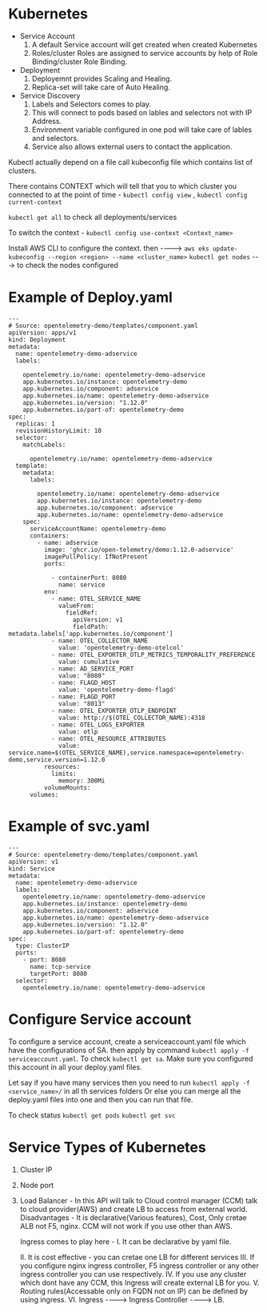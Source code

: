 # Kubernetes

  * Service Account
      1. A default Service account will get created when created Kubernetes
      2. Roles/cluster Roles are assigned to service accounts by help of Role Binding/cluster Role Binding.
  * Deployment
      1. Deployemnt provides Scaling and Healing.
      2. Replica-set will take care of Auto Healing.
  * Service Discovery
      1. Labels and Selectors comes to play.
      2. This will connect to pods based on lables and selectors not with IP Address.
      3. Environment variable configured in one pod will take care of lables and selectors.
      4. Service also allows external users to contact the application.

Kubectl actually depend on a file call kubeconfig file which contains list of clusters.

There contains CONTEXT which will tell that you to which cluster you connected to at the point of time - 
```kubectl config view``` , ```kubectl config current-context```

```kubectl get all``` to check all deployments/services 

To switch the context - ```kubectl config use-context <Context_name>``` 

Install AWS CLI to configure the context. then ----> ```aws eks update-kubeconfig --region <region> --name <cluster_name>```
```kubectl get nodes``` ---> to check the nodes configured

# Example of Deploy.yaml
```
---
# Source: opentelemetry-demo/templates/component.yaml
apiVersion: apps/v1
kind: Deployment
metadata:
  name: opentelemetry-demo-adservice
  labels:
    
    opentelemetry.io/name: opentelemetry-demo-adservice
    app.kubernetes.io/instance: opentelemetry-demo
    app.kubernetes.io/component: adservice
    app.kubernetes.io/name: opentelemetry-demo-adservice
    app.kubernetes.io/version: "1.12.0"
    app.kubernetes.io/part-of: opentelemetry-demo
spec:
  replicas: 1
  revisionHistoryLimit: 10
  selector:
    matchLabels:
      
      opentelemetry.io/name: opentelemetry-demo-adservice
  template:
    metadata:
      labels:
        
        opentelemetry.io/name: opentelemetry-demo-adservice
        app.kubernetes.io/instance: opentelemetry-demo
        app.kubernetes.io/component: adservice
        app.kubernetes.io/name: opentelemetry-demo-adservice
    spec:
      serviceAccountName: opentelemetry-demo
      containers:
        - name: adservice
          image: 'ghcr.io/open-telemetry/demo:1.12.0-adservice'
          imagePullPolicy: IfNotPresent
          ports:
            
            - containerPort: 8080
              name: service
          env:
            - name: OTEL_SERVICE_NAME
              valueFrom:
                fieldRef:
                  apiVersion: v1
                  fieldPath: metadata.labels['app.kubernetes.io/component']
            - name: OTEL_COLLECTOR_NAME
              value: 'opentelemetry-demo-otelcol'
            - name: OTEL_EXPORTER_OTLP_METRICS_TEMPORALITY_PREFERENCE
              value: cumulative
            - name: AD_SERVICE_PORT
              value: "8080"
            - name: FLAGD_HOST
              value: 'opentelemetry-demo-flagd'
            - name: FLAGD_PORT
              value: "8013"
            - name: OTEL_EXPORTER_OTLP_ENDPOINT
              value: http://$(OTEL_COLLECTOR_NAME):4318
            - name: OTEL_LOGS_EXPORTER
              value: otlp
            - name: OTEL_RESOURCE_ATTRIBUTES
              value: service.name=$(OTEL_SERVICE_NAME),service.namespace=opentelemetry-demo,service.version=1.12.0
          resources:
            limits:
              memory: 300Mi
          volumeMounts:
      volumes:
```

# Example of svc.yaml
```
---
# Source: opentelemetry-demo/templates/component.yaml
apiVersion: v1
kind: Service
metadata:
  name: opentelemetry-demo-adservice
  labels:
    opentelemetry.io/name: opentelemetry-demo-adservice
    app.kubernetes.io/instance: opentelemetry-demo
    app.kubernetes.io/component: adservice
    app.kubernetes.io/name: opentelemetry-demo-adservice
    app.kubernetes.io/version: "1.12.0"
    app.kubernetes.io/part-of: opentelemetry-demo
spec:
  type: ClusterIP
  ports:
    - port: 8080
      name: tcp-service
      targetPort: 8080
  selector:
    opentelemetry.io/name: opentelemetry-demo-adservice
```

# Configure Service account
  To configure a service account, create a serviceaccount.yaml file which have the configurations of SA. then apply by command ```kubectl apply -f serviceaccount.yaml```. To check ```kubectl get sa```. Make sure you configured this account in all your deploy.yaml files.

  Let say if you have many services then you need to run ```kubectl apply -f <service_name>/``` in all th services folders
  Or else you can merge all the deploy.yaml files into one and then you can run that file.

To check status
  ```kubectl get pods``` 
  ```kubectl get svc```


# Service Types of Kubernetes
 1. Cluster IP
 2. Node port
 3. Load Balancer - In this API will talk to Cloud control manager (CCM) talk to cloud provider(AWS) and create LB to access from external world.
    Disadvantages - It is declarative(Various features), Cost, Only cretae ALB not F5, nginx. CCM will not work if you use other than AWS.
    
    Ingress comes to play here -
       I. It can be declarative by yaml file.
    
       II. It is cost effective -  you can cretae one LB for different services
       III. If you configure nginx ingress controller, F5 ingress controller or any other ingress controller you can use respectively.
       IV. If you use any cluster which dont have any CCM, this Ingress will create external LB for you.
       V. Routing rules(Accessable only on FQDN not on IP) can be defined by using ingress.
       VI. Ingress ----> Ingress Controller ----> LB.

    
